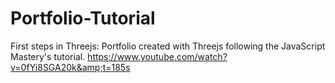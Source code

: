 # Portfolio-Tutorial
First steps in Threejs: Portfolio created with Threejs following the JavaScript Mastery's tutorial. https://www.youtube.com/watch?v=0fYi8SGA20k&amp;t=185s
